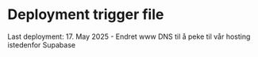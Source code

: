 # Deployment trigger file
Last deployment: 17. May 2025 - Endret www DNS til å peke til vår hosting istedenfor Supabase
